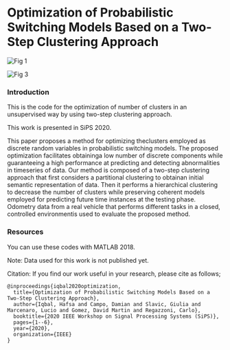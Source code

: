 # Optimization of Probabilistic Switching Models Based on a Two-Step Clustering Approach

![Fig 1](https://user-images.githubusercontent.com/56120865/117638237-e7567580-b182-11eb-86b3-38f4fc4b123c.JPG)

![Fig 3](https://user-images.githubusercontent.com/56120865/117638310-fb01dc00-b182-11eb-9c48-60afdc5dee94.JPG)

### Introduction
This is the code for the optimization of number of clusters in an unsupervised way by using two-step clustering approach.

This work is presented in SiPS 2020.

This paper proposes a method for optimizing theclusters employed as discrete random variables in probabilistic switching models. The proposed optimization facilitates obtaininga low number of discrete components while guaranteeing a high performance at predicting and detecting abnormalities in timeseries of data. Our method is composed of a two-step clustering approach that first considers a partitional clustering to obtainan initial semantic representation of data. Then it performs a hierarchical clustering to decrease the number of clusters while preserving coherent models employed for predicting future time instances at the testing phase. Odometry data from a real vehicle that performs different tasks in a closed, controlled environmentis used to evaluate the proposed method.

### Resources
You can use these codes with MATLAB 2018.

Note: Data used for this work is not published yet.

Citation:
If you find our work useful in your research, please cite as follows;

```
@inproceedings{iqbal2020optimization,
  title={Optimization of Probabilistic Switching Models Based on a Two-Step Clustering Approach},
  author={Iqbal, Hafsa and Campo, Damian and Slavic, Giulia and Marcenaro, Lucio and Gomez, David Martin and Regazzoni, Carlo},
  booktitle={2020 IEEE Workshop on Signal Processing Systems (SiPS)},
  pages={1--6},
  year={2020},
  organization={IEEE}
}
```

